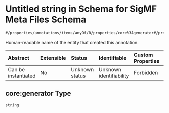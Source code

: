 # Untitled string in Schema for SigMF Meta Files Schema

```txt
#/properties/annotations/items/anyOf/0/properties/core%3Agenerator#/properties/annotations/items/anyOf/0/properties/core:generator
```

Human-readable name of the entity that created this annotation.

| Abstract            | Extensible | Status         | Identifiable            | Custom Properties | Additional Properties | Access Restrictions | Defined In                                                             |
| :------------------ | :--------- | :------------- | :---------------------- | :---------------- | :-------------------- | :------------------ | :--------------------------------------------------------------------- |
| Can be instantiated | No         | Unknown status | Unknown identifiability | Forbidden         | Allowed               | none                | [sigmf.schema.json\*](../out/sigmf.schema.json "open original schema") |

## core:generator Type

`string`
